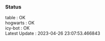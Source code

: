 ### Status


table : OK  
hogwarts : OK  
icy-bot : OK  
Latest Update : 2023-04-26 23:07:53.466843
